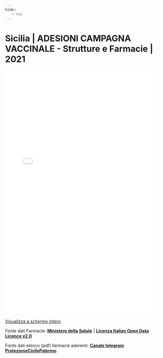 ```yaml
---
hide:
   - toc
---
```

# Sicilia | ADESIONI CAMPAGNA VACCINALE - Strutture e Farmacie | 2021
<iframe width="100%" height="800px" frameborder="0" allowfullscreen src="//umap.openstreetmap.fr/it/map/adesioni-campagna-vaccinale-elenco-farmacie-palerm_650232?scaleControl=false&miniMap=false&scrollWheelZoom=true&zoomControl=true&allowEdit=false&moreControl=true&searchControl=null&tilelayersControl=null&embedControl=null&datalayersControl=true&onLoadPanel=caption&captionBar=false#10/37.9372/13.7000"></iframe><p><a href="//umap.openstreetmap.fr/it/map/adesioni-campagna-vaccinale-elenco-farmacie-palerm_650232">Visualizza a schermo intero</a></p>

Fonte dati Farmacie: **[Ministero della Salute](https://www.dati.salute.gov.it/dati/dettaglioDataset.jsp?menu=dati&idPag=5)** | **[Licenza Italian Open Data Licence v2.0](http://www.dati.gov.it/iodl/2.0/)**

Fonte dati elenco (pdf) farmacie aderenti: **[Canale telegram ProtezioneCivilePalermo](https://t.me/ProtezioneCivilePalermo/1240)**